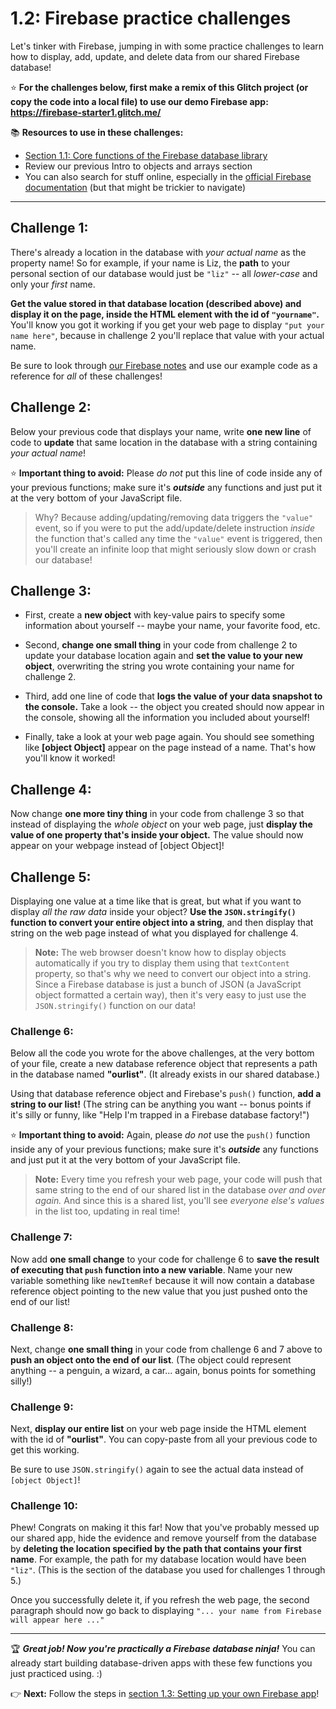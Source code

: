 # 1.2: Firebase practice challenges

Let's tinker with Firebase, jumping in with some practice challenges to learn how to display, add, update, and delete data from our shared Firebase database!

:star: **For the challenges below, first make a remix of this Glitch project (or copy the code into a local file) to use our demo Firebase app: https://firebase-starter1.glitch.me/**

:books: **Resources to use in these challenges:**
  - [Section 1.1: Core functions of the Firebase database library](https://github.com/LearnTeachCode/intro-javascript-class/blob/may-2018-int/week-1/1-1-firebase-functions.md)  
  - Review our previous Intro to objects and arrays section
  - You can also search for stuff online, especially in the [official Firebase documentation](https://firebase.google.com/docs/reference/js/) (but that might be trickier to navigate)

<hr/>

## Challenge 1: 

There's already a location in the database with *your actual name* as the property name! So for example, if your name is Liz, the **path** to your personal section of our database would just be `"liz"` -- all *lower-case* and only your *first* name.

**Get the value stored in that database location (described above) and display it on the page, inside the HTML element with the id of `"yourname"`.** You'll know you got it working if you get your web page to display `"put your name here"`, because in challenge 2 you'll replace that value with your actual name.

Be sure to look through [our Firebase notes](https://github.com/LearnTeachCode/intro-javascript-class/blob/may-2018-int/week-1/1-1-firebase-functions.md) and use our example code as a reference for *all* of these challenges!

## Challenge 2:

Below your previous code that displays your name, write **one new line** of code to **update** that same location in the database with a string containing *your actual name*!

:star: **Important thing to avoid:** Please *do not* put this line of code inside any of your previous functions; make sure it's ***outside*** any functions and just put it at the very bottom of your JavaScript file.
  > Why? Because adding/updating/removing data triggers the `"value"` event, so if you were to put the add/update/delete instruction *inside* the function that's called any time the `"value"` event is triggered, then you'll create an infinite loop that might seriously slow down or crash our database!

## Challenge 3:

  - First, create a **new object** with key-value pairs to specify some information about yourself -- maybe your name, your favorite food, etc.

  - Second, **change one small thing** in your code from challenge 2 to update your database location again and **set the value to your new object**, overwriting the string you wrote containing your name for challenge 2.

  - Third, add one line of code that **logs the value of your data snapshot to the console.** Take a look -- the object you created should now appear in the console, showing all the information you included about yourself!

  - Finally, take a look at your web page again. You should see something like **[object Object]** appear on the page instead of a name. That's how you'll know it worked!

## Challenge 4:

Now change **one more tiny thing** in your code from challenge 3 so that instead of displaying the *whole object* on your web page, just **display the value of one property that's inside your object.** The value should now appear on your webpage instead of [object Object]!

## Challenge 5:

Displaying one value at a time like that is great, but what if you want to display *all the raw data* inside your object? **Use the `JSON.stringify()` function to convert your entire object into a string**, and then display that string on the web page instead of what you displayed for challenge 4.

  > **Note:** The web browser doesn't know how to display objects automatically if you try to display them using that `textContent` property, so that's why we need to convert our object into a string. Since a Firebase database is just a bunch of JSON (a JavaScript object formatted a certain way), then it's very easy to just use the `JSON.stringify()` function on our data!

### Challenge 6:

Below all the code you wrote for the above challenges, at the very bottom of your file, create a new database reference object that represents a path in the database named **"ourlist"**. (It already exists in our shared database.)

Using that database reference object and Firebase's `push()` function, **add a string to our list!** (The string can be anything you want -- bonus points if it's silly or funny, like "Help I'm trapped in a Firebase database factory!")

:star: **Important thing to avoid:** Again, please *do not* use the `push()` function inside any of your previous functions; make sure it's ***outside*** any functions and just put it at the very bottom of your JavaScript file.

  > **Note:** Every time you refresh your web page, your code will push that same string to the end of our shared list in the database *over and over again.* And since this is a shared list, you'll see *everyone else's values* in the list too, updating in real time!  

### Challenge 7:

Now add **one small change** to your code for challenge 6 to **save the result of executing that `push` function into a new variable**. Name your new variable something like `newItemRef` because it will now contain a database reference object pointing to the new value that you just pushed onto the end of our list!

### Challenge 8:

Next, change **one small thing** in your code from challenge 6 and 7 above to **push an object onto the end of our list**. (The object could represent anything -- a penguin, a wizard, a car... again, bonus points for something silly!)

### Challenge 9:

Next, **display our entire list** on your web page inside the HTML element with the id of **"ourlist"**. You can copy-paste from all your previous code to get this working.

Be sure to use `JSON.stringify()` again to see the actual data instead of `[object Object]`!

### Challenge 10:

Phew! Congrats on making it this far! Now that you've probably messed up our shared app, hide the evidence and remove yourself from the database by **deleting the location specified by the path that contains your first name**. For example, the path for my database location would have been `"liz"`. (This is the section of the database you used for challenges 1 through 5.)

Once you successfully delete it, if you refresh the web page, the second paragraph should now go back to displaying `"... your name from Firebase will appear here ..."`

<hr/>

:trophy: ***Great job! Now you're practically a Firebase database ninja!*** You can already start building database-driven apps with these few functions you just practiced using. :)

:point_right: **Next:** Follow the steps in [section 1.3: Setting up your own Firebase app](https://github.com/LearnTeachCode/intro-javascript-class/blob/may-2018-int/week-1/1-3-firebase-setup.md)!

